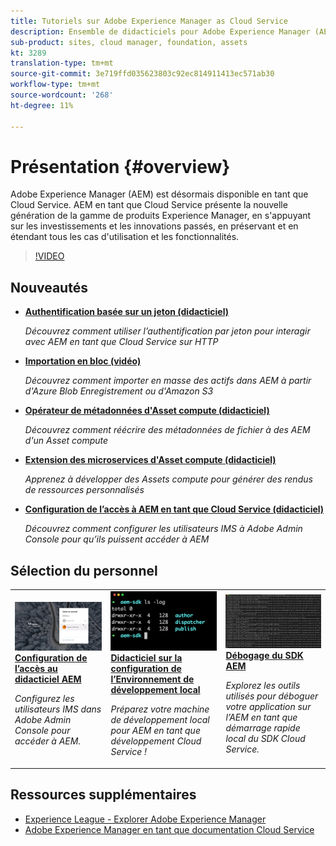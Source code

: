 ```yaml
---
title: Tutoriels sur Adobe Experience Manager as Cloud Service
description: Ensemble de didacticiels pour Adobe Experience Manager (AEM) en tant que Cloud Service
sub-product: sites, cloud manager, foundation, assets
kt: 3289
translation-type: tm+mt
source-git-commit: 3e719ffd035623803c92ec814911413ec571ab30
workflow-type: tm+mt
source-wordcount: '268'
ht-degree: 11%

---
```



# Présentation {#overview}

Adobe Experience Manager (AEM) est désormais disponible en tant que Cloud Service. AEM en tant que Cloud Service présente la nouvelle génération de la gamme de produits Experience Manager, en s&#39;appuyant sur les investissements et les innovations passés, en préservant et en étendant tous les cas d&#39;utilisation et les fonctionnalités.

>[!VIDEO](https://video.tv.adobe.com/v/31085/?quality=12&learn=on)

## Nouveautés

* **[Authentification basée sur un jeton (didacticiel)](../headless-tutorial/authentication/overview.md)**

   *Découvrez comment utiliser l’authentification par jeton pour interagir avec AEM en tant que Cloud Service sur HTTP*

* **[Importation en bloc (vidéo)](./migration/bulk-import.md)**

   *Découvrez comment importer en masse des actifs dans AEM à partir d&#39;Azure Blob Enregistrement ou d&#39;Amazon S3*

* **[Opérateur de métadonnées d&#39;Asset compute (didacticiel)](./asset-compute/advanced/metadata.md)**

   *Découvrez comment réécrire des métadonnées de fichier à des AEM d&#39;un Asset compute*

* **[Extension des microservices d&#39;Asset compute (didacticiel)](./asset-compute/overview.md)**

   *Apprenez à développer des Assets compute pour générer des rendus de ressources personnalisés*

* **[Configuration de l’accès à AEM en tant que Cloud Service (didacticiel)](./accessing/overview.md)**

   *Découvrez comment configurer les utilisateurs IMS à Adobe Admin Console pour qu’ils puissent accéder à AEM*


## Sélection du personnel

<table>
   <td>
      <a href="./accessing/overview.md">
      <img alt="Configuration de l’accès à AEM en tant que Cloud Service" src="./assets/overview/staff-pick__accessing.png"/>
      </a>
      <div>
         <a href="./accessing/overview.md">
         <strong>Configuration de l’accès au didacticiel AEM</strong>
         </a>
      </div>
      <p>
         <em>Configurez les utilisateurs IMS dans Adobe Admin Console pour accéder à AEM.</em>
      <p>
   </td>   
   <td>
      <a href="./local-development-environment/overview.md">
      <img alt="Didacticiel sur la configuration de l’Environnement de développement local" src="./assets/overview/staff-pick__local-development-environment-set-up.png"/>
      </a>
      <div>
         <a href="./local-development-environment/overview.md">
         <strong>Didacticiel sur la configuration de l’Environnement de développement local</strong>
         </a>
      </div>
      <p>
         <em>Préparez votre machine de développement local pour AEM en tant que développement Cloud Service !</em>
      <p>
   </td>   
   <td>
      <a href="./debugging/aem-sdk-local-quickstart/overview.md">
      <img alt="Débogage du démarrage rapide local du SDK AEM" src="./assets/overview/staff-pick__debugging.png"/>
      </a>
      <div>
         <a href="./debugging/aem-sdk-local-quickstart/overview.md">
         <strong>Débogage du SDK AEM</strong>
         </a>
      </div>
      <p>
         <em>Explorez les outils utilisés pour déboguer votre application sur l’AEM en tant que démarrage rapide local du SDK Cloud Service.</em>
      <p>
   </td>
</table>

## Ressources supplémentaires

* [Experience League - Explorer Adobe Experience Manager](https://experienceleague.adobe.com/#recommended/solutions/experience-manager)
* [Adobe Experience Manager en tant que documentation Cloud Service](https://docs.adobe.com/content/help/fr-FR/experience-manager-cloud-service/landing/home.html)
